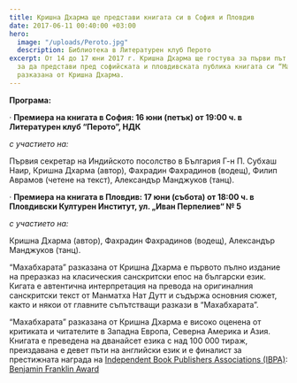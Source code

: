 ```yaml
---
title: Кришна Дхарма ще представи книгата си в София и Пловдив
date: 2017-06-11 00:40:00 +03:00
hero:
  image: "/uploads/Peroto.jpg"
  description: Библиотека в Литературен клуб Перото
excerpt: От 14 до 17 юни 2017 г. Кришна Дхарма ще гостува за първи път в България,
  за да представи пред софийската и пловдивската публика книгата си “Махабхарата”
  разказана от Кришна Дхарма.
---
```


**Програма:**

· **Премиера на книгата в София: 16 юни (петък) от 19:00 ч. в Литературен клуб “Перото”, НДК**

*с участието на:*

Първия секретар на Индийското посолство в България Г-н П. Субхаш Наир, Кришна Дхарма (автор), Фахрадин Фахрадинов (водещ), Филип Аврамов (четене на текст), Александър Манджуков (танц).

· **Премиера на книгата в Пловдив: 17 юни (събота) от 18:00 ч. в Пловдивски Културен Институт, ул. „Иван Перпелиев“ № 5**

*с участието на:*

Кришна Дхарма (автор), Фахрадин Фахрадинов (водещ), Александър Манджуков (танц).

“Махабхарата” разказана от Кришна Дхарма е първото пълно издание на преразказ на класическия санскритски епос на български език. Кигата е автентична интерпретация на превода на оригиналния санскритски текст от Манматха Нат Дутт и съдържа основния сюжет, както и някои от главните съпътстващи разкази в “Махабхарата”.

“Махабхарата” разказана от Кришна Дхарма е високо оценена от критиката и читателите в Западна Европа, Северна Америка и Азия. Книгата е преведена на дванайсет езика с над 100 000 тираж, преиздавана е девет пъти на английски език и е финалист за престижната наградa на [Independent Book Publishers Associations (IBPA)](http://www.ibpa-online.org/): [Benjamin Franklin Award](http://ibpabenjaminfranklinawards.com/)